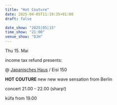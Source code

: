```yaml
---
title: "Hot Couture"
date: 2025-04-05T11:19:35+01:00
draft: false

date_show: "2025|05|15"
time_show: "21:00"
venue_show: "DJH"
---
```


Thu 15. Mai

income tax refund presents:

@ [Japanisches Haus](https://djh-leipzig.de) / Eisi 150

**HOT COUTURE**
new new wave sensation from Berlin

concert 21.00 - 22.00 (sharp!)

küfa from 19.00
